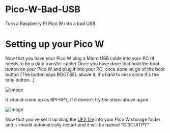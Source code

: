 # Pico-W-Bad-USB
Turn a Raspberry PI Pico W into a bad USB

# Setting up your Pico W
Now that you have your Pico W plug a Micro USB cable into your PC (It needs to be a data transfer cable)
Once you have done that hold the boot button on your Pico W and plug it into your PC, once done let go of the boot button
(The button says BOOTSEL above it, it's hard to miss since it's the only button...)

![image](https://github.com/Zoxxide2023/Pico-W-Bad-USB/assets/97050049/596bb7e5-563e-4e6f-9b1f-5de5004078a9)

It should come up as RPI-RP2, if it doesn't try the steps above again.

![image](https://github.com/Zoxxide2023/Pico-W-Bad-USB/assets/97050049/94e18e25-07aa-41a5-8617-0734187ef5ee)

Now that you've set it up drag the [UF2 file](https://github.com/Zoxxide2023/Pico-W-Bad-USB/blob/main/adafruit-circuitpython-raspberry_pi_pico-en_GB-8.2.9.uf2) into your Pico W storage folder and it should automatically restart and it will be named "CIRCUITPY"
